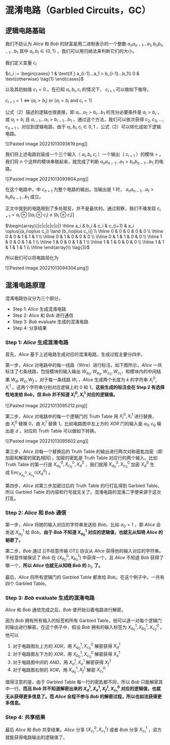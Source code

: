 # 混淆电路（Garbled Circuits，GC）

## 逻辑电路基础

我们不妨认为 $Alice$ 和 $Bob$ 的财富是用二进制表示的一个整数 $a_na_{n-1}\dots a_1, b_nb_{n-1}\dots b_1$ 其中 $a_i,b_i\in\{0,1\}$ 。我们可以用归纳法来判断它们的大小。

我们定义变量 $c_i$

$c_i := \begin{cases} 1 & \text{if } a_{i-1}...a_1 > b_{i-1}...b_1\\ 0 & \text{otherwise} \tag{1} \end{cases}$

以及其初始值 $c_1=0$ 。在已知 $a_i,b_i,c_i$ 的情况下， $c_{i+1}$ 可以做如下推导。

$c_{i+1} =1 \Leftrightarrow (a_i>b_i) \text{ or } (a_i = b_i \text{ and } c_i = 1) \tag{2}$

公式（2）描述的逻辑也很直接，即 $a_{i}...a_1 > b_{i}...b_1$ 的充分必要条件是 $a_i>b_i$ ，或 $a_i=b_i$ 且 $a_{i-1}...a_1>b_{i-1}...b_1$ 。通过这个方法，我们可以依次获得 $c_2,c_3,...,c_{n+1}$ 。对应到逻辑电路，由于 $a_i,b_i,c_i \in {0,1}$ ，公式（2）可以转化成如下逻辑电路。

![[Pasted image 20221013093619.png]]

我们将上述电路封装成一个三个输入（ $a_i,b_i,c_i$ ）一个输出（ $c_{i+1}$ ）的模块 $>$ 。我们将 $n$ 个这样的模块串联起来，就完成了判断 $a_na_{n-1}\dots a_1 > b_nb_{n-1}\dots b_1$ 的电路。

![[Pasted image 20221013093804.png]]

在这个电路中，中 $c_{n+1}$ 为整个电路的输出。当输出是 1 时， $a_na_{n-1}\dots a_1 > b_nb_{n-1}\dots b_1$ 成立。

正文中提到的电路用到了多处取反，并不是最优的。通过观察，我们不难发现 $c_{i+1}=a_i \oplus[(a_i\oplus c_i)\land (b_i\oplus c_i)]$

$\begin{array}{|c|c|c|c|c|} \hline a_i & b_i & c_i & c_{i+1} & a_i \oplus[(a_i\oplus c_i) \land (b_i\oplus c_i)] \\ \hline 0 & 0 & 0 & 0 & 0 \\ \hline 0 & 0 & 1 & 1 & 1 \\ \hline 0 & 1 & 0 & 0 & 0 \\ \hline 0 & 1 & 1 & 0 & 0 \\ \hline 1 & 0 & 0 & 1 & 1 \\ \hline 1 & 0 & 0 & 1 & 1 \\ \hline 1 & 1 & 0 & 0 & 0 \\ \hline 1 & 1 & 1 & 1 & 1 \\ \hline \end{array}\\ \tag{3}$

所以我们可以将电路简化为

![[Pasted image 20221013094304.png]]


## 混淆电路原理

混淆电路协议分为三个部分。

-   Step 1: $Alice$ 生成混淆电路
-   Step 2: $Alice$ 和 $Bob$ 进行通信
-   Step 3: $Bob$ evaluate 生成的混淆电路
-   Step 4: 分享结果

### **Step 1: $Alice$ 生成混淆电路**

首先，$Alice$ 基于上述电路生成对应的混淆电路。生成过程主要分四步。

第一步，$Alice$ 对电路中的每一线路（Wire）进行标注。如下图所示，$Alice$ 一共标注了七条线路，包括模块的输入输出 $W_{a_0},W_{b_0},W_{c_0},W_{c_1}$，和模块内的中间结果 $W_d,W_e,W_f$ 。对于每一条线路 $W_i$ ，$Alice$ 生成两个长度为 $k$ 的字符串 $X_{i}^0,X_{i}^1$ 。这两个字符串分别对应逻辑上的 0 和 1。**这些生成的标注会在 Step 2 有选择性地发给 $Bob$，但 $Bob$ 并不知道 $X_{i}^0,X_{i}^1$ 对应的逻辑值。**

![[Pasted image 20221013095212.png]]

第二步，$Alice$ 对电路中的每一个逻辑门的 Truth Table 用 $X_{i}^0,X_{i}^1$ 进行替换，由 $X_{i}^0$ 替换 0，由 $X_{i}^1$ 替换 1。比如电路图中左上方的 $XOR$ 门的输入是 $a_0,c_0$ 输出是 $d$ ，对应的 Truth Table 可以做如下转换。

![[Pasted image 20221013095602.png]]

第三步，$Alice$ 对每一个替换后的 Truth Table 的输出进行两次对称密匙加密（即加密和解密的密匙相同），加密的密匙是 Truth Table 对应行的两个输入。比如 Truth Table 的第一行是 $X_{a_0}^0,X_{c_0}^0,X_d^0$ ，我们就用 $X_{a_0}^0,X_{c_0}^0$ 加密 $X_d^0$ 生成 $\text{Enc}_{X_{a_0}^0,X_{c_0}^0}(X_d^0)$ 。

第四步，$Alice$ 对第三步加密过后的 Truth Table 的行打乱得到 Garbled Table。所以 Garbled Table 的内容和行号就无关了。混淆电路的混淆二字便来源于这次打乱。

### **Step 2: $Alice$ 和 $Bob$ 通信**

第一步，$Alice$ 将她的输入对应的字符串发送给 $Bob$。比如 $a_0=1$ ，那 $Alice$ 会发送 $X_{a_0}^1$ 给 $Bob$。**由于 $Bob$ 不知道 $X_{a_0}^1$ 对应的逻辑值，也就无从知晓 $Alice$ 的秘密了。**

第二步，$Bob$ 通过 [[不经意传输 OT]] 协议从 $Alice$ 获得他的输入对应的字符串。不经意传输保证了 $Bob$ 在 $\{{X_{b_0}^0,X_{b_0}^1}\}$ 中获得一个，且 $Alice$ 不知道 $Bob$ 获得了哪一个。**所以 $Alice$ 也就无从知晓 $Bob$ 的** $b_0$ **了。**

最后，$Alice$ 将所有逻辑门的 Garbled Table 都发给 $Bob$。在这个例子中，一共有四个 Garbled Table。

### **Step 3: $Bob$ evaluate 生成的混淆电路**

$Alice$ 和 $Bob$ 通信完成之后，$Bob$ 便开始沿着电路进行解密。

因为 $Bob$ 拥有所有输入的标签和所有 Garbled Table，他可以逐一对每个逻辑门的输出进行解密。在这个例子中，假设 $Bob$ 拥有的输入标签为 $X_{a_0}^1,X_{b_0}^1,X_{c_0}^0$ 。他可以

1.  对于电路图左上方的 $XOR$，用 $X_{a_0}^1,X_{c_0}^0$ 解密获得 $X_d^1$
2.  对于电路图左下方的 $XOR$，用 $X_{b_0}^1,X_{c_0}^0$ 解密获得 $X_e^1$
3.  对于电路图中间的 $AND$，用 $X_d^1,X_e^1$ 解密获得 $X_f^1$
4.  对于电路图右侧的 $XOR$，用 $X_{a_0}^1,X_f^1$ 解密 $X_{c_1}^0$

值得注意的是，由于 Garbled Table 每一行的密匙都不同，所以 $Bob$ 只能解密其中一行。**而且 $Bob$ 并不知道解密出来的 $X_d^1,X_e^1,X_f^1,X_{c_1}^0$ 对应的逻辑值，也就无从获得更多信息了。而 $Alice$ 全程不参与 $Bob$ 的解密过程，所以也如法获得更多信息。**

### **Step 4: 共享结果**

最后 $Alice$ 和 $Bob$ 共享结果。$Alice$ 分享 $\{X_{c_1}^0,X_{c_1}^1\}$ 或者 $Bob$ 分享 $X_{c_1}^1$ ，双方就能获得电路输出的逻辑值了。